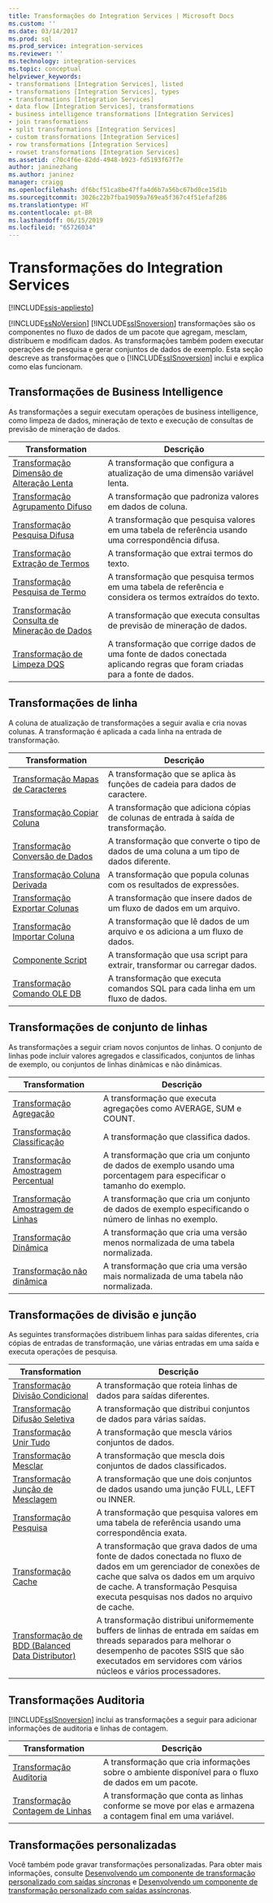 ```yaml
---
title: Transformações do Integration Services | Microsoft Docs
ms.custom: ''
ms.date: 03/14/2017
ms.prod: sql
ms.prod_service: integration-services
ms.reviewer: ''
ms.technology: integration-services
ms.topic: conceptual
helpviewer_keywords:
- transformations [Integration Services], listed
- transformations [Integration Services], types
- transformations [Integration Services]
- data flow [Integration Services], transformations
- business intelligence transformations [Integration Services]
- join transformations
- split transformations [Integration Services]
- custom transformations [Integration Services]
- row transformations [Integration Services]
- rowset transformations [Integration Services]
ms.assetid: c70c4f6e-82dd-4948-b923-fd5193f67f7e
author: janinezhang
ms.author: janinez
manager: craigg
ms.openlocfilehash: df6bcf51ca8be47ffa4d6b7a56bc67bd0ce15d1b
ms.sourcegitcommit: 3026c22b7fba19059a769ea5f367c4f51efaf286
ms.translationtype: HT
ms.contentlocale: pt-BR
ms.lasthandoff: 06/15/2019
ms.locfileid: "65726034"
---
```

# <a name="integration-services-transformations"></a>Transformações do Integration Services

[!INCLUDE[ssis-appliesto](../../../includes/ssis-appliesto-ssvrpluslinux-asdb-asdw-xxx.md)]


  [!INCLUDE[ssNoVersion](../../../includes/ssnoversion-md.md)] [!INCLUDE[ssISnoversion](../../../includes/ssisnoversion-md.md)] transformações são os componentes no fluxo de dados de um pacote que agregam, mesclam, distribuem e modificam dados. As transformações também podem executar operações de pesquisa e gerar conjuntos de dados de exemplo. Esta seção descreve as transformações que o [!INCLUDE[ssISnoversion](../../../includes/ssisnoversion-md.md)] inclui e explica como elas funcionam.  
  
## <a name="business-intelligence-transformations"></a>Transformações de Business Intelligence  
 As transformações a seguir executam operações de business intelligence, como limpeza de dados, mineração de texto e execução de consultas de previsão de mineração de dados.  
  
|Transformation|Descrição|  
|--------------------|-----------------|  
|[Transformação Dimensão de Alteração Lenta](../../../integration-services/data-flow/transformations/slowly-changing-dimension-transformation.md)|A transformação que configura a atualização de uma dimensão variável lenta.|  
|[Transformação Agrupamento Difuso](../../../integration-services/data-flow/transformations/fuzzy-grouping-transformation.md)|A transformação que padroniza valores em dados de coluna.|  
|[Transformação Pesquisa Difusa](../../../integration-services/data-flow/transformations/fuzzy-lookup-transformation.md)|A transformação que pesquisa valores em uma tabela de referência usando uma correspondência difusa.|  
|[Transformação Extração de Termos](../../../integration-services/data-flow/transformations/term-extraction-transformation.md)|A transformação que extrai termos do texto.|  
|[Transformação Pesquisa de Termo](../../../integration-services/data-flow/transformations/term-lookup-transformation.md)|A transformação que pesquisa termos em uma tabela de referência e considera os termos extraídos do texto.|  
|[Transformação Consulta de Mineração de Dados](../../../integration-services/data-flow/transformations/data-mining-query-transformation.md)|A transformação que executa consultas de previsão de mineração de dados.|  
|[Transformação de Limpeza DQS](../../../integration-services/data-flow/transformations/dqs-cleansing-transformation.md)|A transformação que corrige dados de uma fonte de dados conectada aplicando regras que foram criadas para a fonte de dados.|  
  
## <a name="row-transformations"></a>Transformações de linha  
 A coluna de atualização de transformações a seguir avalia e cria novas colunas. A transformação é aplicada a cada linha na entrada de transformação.  
  
|Transformation|Descrição|  
|--------------------|-----------------|  
|[Transformação Mapas de Caracteres](../../../integration-services/data-flow/transformations/character-map-transformation.md)|A transformação que se aplica às funções de cadeia para dados de caractere.|  
|[Transformação Copiar Coluna](../../../integration-services/data-flow/transformations/copy-column-transformation.md)|A transformação que adiciona cópias de colunas de entrada à saída de transformação.|  
|[Transformação Conversão de Dados](../../../integration-services/data-flow/transformations/data-conversion-transformation.md)|A transformação que converte o tipo de dados de uma coluna a um tipo de dados diferente.|  
|[Transformação Coluna Derivada](../../../integration-services/data-flow/transformations/derived-column-transformation.md)|A transformação que popula colunas com os resultados de expressões.|  
|[Transformação Exportar Colunas](../../../integration-services/data-flow/transformations/export-column-transformation.md)|A transformação que insere dados de um fluxo de dados em um arquivo.|  
|[Transformação Importar Coluna](../../../integration-services/data-flow/transformations/import-column-transformation.md)|A transformação que lê dados de um arquivo e os adiciona a um fluxo de dados.|  
|[Componente Script](../../../integration-services/data-flow/transformations/script-component.md)|A transformação que usa script para extrair, transformar ou carregar dados.|  
|[Transformação Comando OLE DB](../../../integration-services/data-flow/transformations/ole-db-command-transformation.md)|A transformação que executa comandos SQL para cada linha em um fluxo de dados.|  
  
## <a name="rowset-transformations"></a>Transformações de conjunto de linhas  
 As transformações a seguir criam novos conjuntos de linhas. O conjunto de linhas pode incluir valores agregados e classificados, conjuntos de linhas de exemplo, ou conjuntos de linhas dinâmicas e não dinâmicas.  
  
|Transformation|Descrição|  
|--------------------|-----------------|  
|[Transformação Agregação](../../../integration-services/data-flow/transformations/aggregate-transformation.md)|A transformação que executa agregações como AVERAGE, SUM e COUNT.|  
|[Transformação Classificação](../../../integration-services/data-flow/transformations/sort-transformation.md)|A transformação que classifica dados.|  
|[Transformação Amostragem Percentual](../../../integration-services/data-flow/transformations/percentage-sampling-transformation.md)|A transformação que cria um conjunto de dados de exemplo usando uma porcentagem para especificar o tamanho do exemplo.|  
|[Transformação Amostragem de Linhas](../../../integration-services/data-flow/transformations/row-sampling-transformation.md)|A transformação que cria um conjunto de dados de exemplo especificando o número de linhas no exemplo.|  
|[Transformação Dinâmica](../../../integration-services/data-flow/transformations/pivot-transformation.md)|A transformação que cria uma versão menos normalizada de uma tabela normalizada.|  
|[Transformação não dinâmica](../../../integration-services/data-flow/transformations/unpivot-transformation.md)|A transformação que cria uma versão mais normalizada de uma tabela não normalizada.|  
  
## <a name="split-and-join-transformations"></a>Transformações de divisão e junção  
 As seguintes transformações distribuem linhas para saídas diferentes, cria cópias de entradas de transformação, une várias entradas em uma saída e executa operações de pesquisa.  
  
|Transformation|Descrição|  
|--------------------|-----------------|  
|[Transformação Divisão Condicional](../../../integration-services/data-flow/transformations/conditional-split-transformation.md)|A transformação que roteia linhas de dados para saídas diferentes.|  
|[Transformação Difusão Seletiva](../../../integration-services/data-flow/transformations/multicast-transformation.md)|A transformação que distribui conjuntos de dados para várias saídas.|  
|[Transformação Unir Tudo](../../../integration-services/data-flow/transformations/union-all-transformation.md)|A transformação que mescla vários conjuntos de dados.|  
|[Transformação Mesclar](../../../integration-services/data-flow/transformations/merge-transformation.md)|A transformação que mescla dois conjuntos de dados classificados.|  
|[Transformação Junção de Mesclagem](../../../integration-services/data-flow/transformations/merge-join-transformation.md)|A transformação que une dois conjuntos de dados usando uma junção FULL, LEFT ou INNER.|  
|[Transformação Pesquisa](../../../integration-services/data-flow/transformations/lookup-transformation.md)|A transformação que pesquisa valores em uma tabela de referência usando uma correspondência exata.|  
|[Transformação Cache](../../../integration-services/data-flow/transformations/cache-transform.md)|A transformação que grava dados de uma fonte de dados conectada no fluxo de dados em um gerenciador de conexões de cache que salva os dados em um arquivo de cache. A transformação Pesquisa executa pesquisas nos dados no arquivo de cache.|  
|[Transformação de BDD (Balanced Data Distributor)](../../../integration-services/data-flow/transformations/balanced-data-distributor-transformation.md)|A transformação distribui uniformemente buffers de linhas de entrada em saídas em threads separados para melhorar o desempenho de pacotes SSIS que são executados em servidores com vários núcleos e vários processadores.|  
  
## <a name="auditing-transformations"></a>Transformações Auditoria  
 [!INCLUDE[ssISnoversion](../../../includes/ssisnoversion-md.md)] inclui as transformações a seguir para adicionar informações de auditoria e linhas de contagem.  
  
|Transformation|Descrição|  
|--------------------|-----------------|  
|[Transformação Auditoria](../../../integration-services/data-flow/transformations/audit-transformation.md)|A transformação que cria informações sobre o ambiente disponível para o fluxo de dados em um pacote.|  
|[Transformação Contagem de Linhas](../../../integration-services/data-flow/transformations/row-count-transformation.md)|A transformação que conta as linhas conforme se move por elas e armazena a contagem final em uma variável.|  
  
## <a name="custom-transformations"></a>Transformações personalizadas  
 Você também pode gravar transformações personalizadas. Para obter mais informações, consulte [Desenvolvendo um componente de transformação personalizado com saídas síncronas](../../../integration-services/extending-packages-custom-objects-data-flow-types/developing-a-custom-transformation-component-with-synchronous-outputs.md) e [Desenvolvendo um componente de transformação personalizado com saídas assíncronas](../../../integration-services/extending-packages-custom-objects-data-flow-types/developing-a-custom-transformation-component-with-asynchronous-outputs.md).  
  
  

